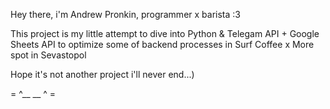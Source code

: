 

Hey there, i'm Andrew Pronkin, programmer x barista :3 

This project is my little attempt to dive into Python & Telegam API + Google Sheets API to optimize some of backend processes in Surf Coffee x More spot in Sevastopol

Hope it's not another project i'll never end...)

= ^__ __ ^ =
   

